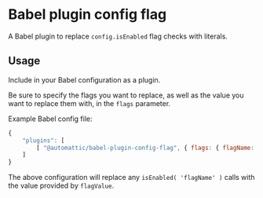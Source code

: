 # Babel plugin config flag

A Babel plugin to replace `config.isEnabled` flag checks with literals.

## Usage

Include in your Babel configuration as a plugin.

Be sure to specify the flags you want to replace, as well as the value you want
to replace them with, in the `flags` parameter.

Example Babel config file:

```js
{
	"plugins": [
		[ "@automattic/babel-plugin-config-flag", { flags: { flagName: flagValue } } ]
	]
}
```

The above configuration will replace any `isEnabled( 'flagName' )` calls with
the value provided by `flagValue`.
